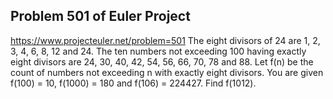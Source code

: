 ## Problem 501 of Euler Project 
https://www.projecteuler.net/problem=501
The eight divisors of 24 are 1, 2, 3, 4, 6, 8, 12 and 24.
The ten numbers not exceeding 100 having exactly eight divisors are 24, 30, 40, 42, 54, 56, 66, 70, 78 and 88.
Let f(n) be the count of numbers not exceeding n with exactly eight divisors.
You are given f(100) = 10, f(1000) = 180 and f(106) = 224427.
Find f(1012).